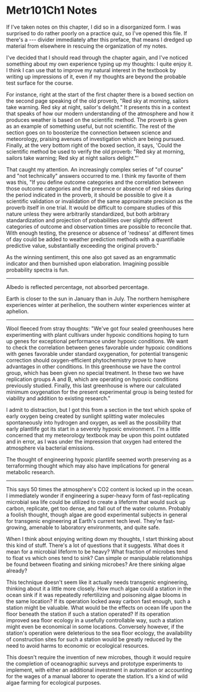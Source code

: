 # Metr101Ch1 Notes

If I've taken notes on this chapter, I did so in a disorganized form.  I was surprised to do rather poorly on a practice quiz, so I've opened this file.  If there's a --- divider immediately after this preface, that means I dredged up material from elsewhere in rescuing the organization of my notes.

I've decided that I should read through the chapter again, and I've noticed something about my own experience typing up my thoughts: I quite enjoy it.  I think I can use that to improve my natural interest in the textbook by writing up impressions of it, even if my thoughts are beyond the probable test surface for the course.

For instance, right at the start of the first chapter there is a boxed section on the second page speaking of the old proverb, "Red sky at morning, sailors take warning.  Red sky at night, sailor's delight."  It presents this in a context that speaks of how our modern understanding of the atmosphere and how it produces weather is based on the scientific method.  The proverb is given as an example of something useful, but not scientific.  The rest of the section goes on to boosterize the connection between science and meteorology, praising avenues of investigation which are being pursued.  Finally, at the very bottom right of the boxed section, it says, 'Could the scientific method be used to verify the old proverb: "Red sky at morning, sailors take warning; Red sky at night sailors delight."'

That caught my attention.  An increasingly complex series of "of course" and "not technically" answers occurred to me.  I think my favorite of them was this, "If you define outcome categories and the correlation between those outcome categories and the presence or absence of red skies during the period indicated in the proverb, it should be possible to give it a scientific validation or invalidation of the same approximate precision as the proverb itself in one trial.  It would be difficult to compare studies of this nature unless they were arbitrarily standardized, but both arbitrary standardization and projection of probabilities over slightly different categories of outcome and observation times are possible to reconcile that.  With enough testing, the presence or absence of 'redness' at different times of day could be added to weather prediction methods with a quantifiable predictive value, substantially exceeding the original proverb."

As the winning sentiment, this one also got saved as an engrammatic indicator and then burnished upon elaboration.  Imagining possible probability spectra is fun.

---
Albedo is reflected percentage, not absorbed percentage.

Earth is closer to the sun in January than in July.  The northern hemisphere experiences winter at perihelion, the southern winter experiences winter at aphelion.

---
Wool fleeced from stray thoughts: "We've got four sealed greenhouses here experimenting with plant cultivars under hypoxic conditions hoping to turn up genes for exceptional performance under hypoxic conditions.  We want to check the correlation between genes favorable under hypoxic conditions with genes favorable under standard oxygenation, for potential transgenic correction should oxygen-efficient phytochemistry prove to have advantages in other conditions.  In this greenhouse we have the control group, which has been given no special treatment.  In these two we have replication groups A and B, which are operating on hypoxic conditions previously studied.  Finally, this last greenhouse is where our calculated minimum oxygenation for the present experimental group is being tested for viability and addition to existing research."

I admit to distraction, but I got this from a section in the text which spoke of early oxygen being created by sunlight splitting water molecules spontaneously into hydrogen and oxygen, as well as the possibility that early plantlife got its start in a severely hypoxic environment.  I'm a little concerned that my meteorology textbook may be upon this point outdated and in error, as I was under the impression that oxygen had entered the atmosphere via bacterial emissions.

The thought of engineering hypoxic plantlife seemed worth preserving as a terraforming thought which may also have implications for general metabolic research.

---

This says 50 times the atmosphere's CO2 content is locked up in the ocean.  I immediately wonder if engineering a super-heavy form of fast-replicating microbial sea life could be utilized to create a lifeform that would suck up carbon, replicate, get too dense, and fall out of the water column.  Probably a foolish thought, though algae are good experimental subjects in general for transgenic engineering at Earth's current tech level.  They're fast-growing, amenable to laboratory environments, and quite safe.

When I think about enjoying writing down my thoughts, I start thinking about this kind of stuff.  There's a lot of questions that it suggests.  What does it mean for a microbial lifeform to be heavy?  What fraction of microbes tend to float vs which ones tend to sink?  Can simple or manipulable relationships be found between floating and sinking microbes?  Are there sinking algae already?

This technique doesn't seem like it actually needs transgenic engineering, thinking about it a little more closely.  How much algae could a station in the ocean sink if it was repeatedly refertilizing and poisoning algae blooms in the same location?  If its operation locked away carbon fast enough, such a station might be valuable.  What would be the effects on ocean life upon the floor beneath the station if such a station operated?  If its operation improved sea floor ecology in a usefully controllable way, such a station might even be economical in some locations.  Conversely however, if the station's operation were deleterious to the sea floor ecology, the availability of construction sites for such a station would be greatly reduced by the need to avoid harms to economic or ecological resources.

This doesn't require the invention of new microbes, though it would require the completion of oceanographic surveys and prototype experiments to implement, with either an additional investment in automation or accounting for the wages of a manual laborer to operate the station.  It's a kind of wild algae farming for ecological purposes.

